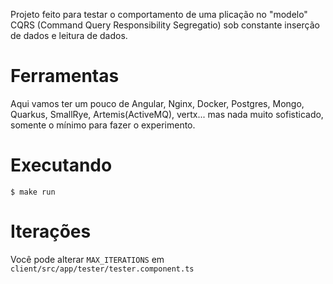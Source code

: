 Projeto feito para testar o comportamento de uma plicação no "modelo" CQRS (Command Query Responsibility Segregatio) sob constante inserção de dados e leitura de dados.

# Ferramentas

Aqui vamos ter um pouco de Angular, Nginx, Docker, Postgres, Mongo, Quarkus, SmallRye, Artemis(ActiveMQ), vertx... mas nada muito sofisticado, somente o mínimo para fazer o experimento. 

# Executando

    $ make run

# Iterações

Você pode alterar `MAX_ITERATIONS` em `client/src/app/tester/tester.component.ts` 